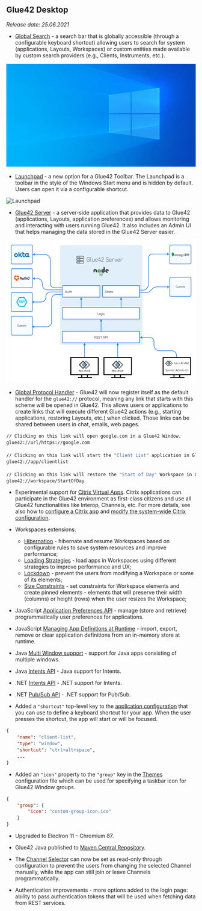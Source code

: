 ## Glue42 Desktop

*Release date: 25.06.2021*

<glue42 name="addClass" class="newFeatures" element="p" text="New Features">

- [Global Search](../../../glue42-concepts/global-search/index.html) - a search bar that is globally accessible (through a configurable keyboard shortcut) allowing users to search for system (applications, Layouts, Workspaces) or custom entities made available by custom search providers (e.g., Clients, Instruments, etc.).

![Global Search](../../../images/search/global-search-usage.gif)

- [Launchpad](../../../glue42-concepts/glue42-toolbar/index.html#launchpad) - a new option for a Glue42 Toolbar. The Launchpad is a toolbar in the style of the Windows Start menu and is hidden by default. Users can open it via a configurable shortcut.

![Launchpad](../../../images/toolbar/launchpad.gif)

- [Glue42 Server](../../../glue42-concepts/glue42-server/index.html) - a server-side application that provides data to Glue42 (applications, Layouts, application preferences) and allows monitoring and interacting with users running Glue42. It also includes an Admin UI that helps managing the data stored in the Glue42 Server easier.

![Glue42 Server](../../../images/server/server-architecture.png)

- [Global Protocol Handler](../../../glue42-concepts/glue42-platform-features/index.html#global_protocol_handler) - Glue42 will now register itself as the default handler for the `glue42://` protocol, meaning any link that starts with this scheme will be opened in Glue42. This allows users or applications to create links that will execute different Glue42 actions (e.g., starting applications, restoring Layouts, etc.) when clicked. Those links can be shared between users in chat, emails, web pages.

```cmd
// Clicking on this link will open google.com in a Glue42 Window.
glue42://url/https://google.com

// Clicking on this link will start the "Client List" application in Glue42.
glue42://app/clientlist

// Clicking on this link will restore the "Start of Day" Workspace in Glue42.
glue42://workspace/StartOfDay
```

- Experimental support for [Citrix Virtual Apps](../../../glue42-concepts/glue42-platform-features/index.html#citrix_applications). Citrix applications can participate in the Glue42 environment as first-class citizens and use all Glue42 functionalities like Interop, Channels, etc. For more details, see also how to [configure a Citrix app](../../../developers/configuration/application/index.html#application_configuration-citrix_app) and [modify the system-wide Citrix configuration](../../../developers/configuration/system/index.html#citrix_apps).

- Workspaces extensions:
    - [Hibernation](../../../glue42-concepts/windows/workspaces/overview/index.html#extending_workspaces-workspaces_app_configuration-hibernation) - hibernate and resume Workspaces based on configurable rules to save system resources and improve performance;
    - [Loading Strategies](../../../glue42-concepts/windows/workspaces/overview/index.html#extending_workspaces-workspaces_app_configuration-loading_strategies) - load apps in Workspaces using different strategies to improve performance and UX; 
    - [Lockdown](../../../glue42-concepts/windows/workspaces/javascript/index.html#workspace-lockdown) - prevent the users from modifying a Workspace or some of its elements;
    - [Size Constraints](../../../glue42-concepts/windows/workspaces/javascript/index.html#workspace-size_constraints) - set constraints for Workspace elements and create pinned elements - elements that will preserve their width (columns) or height (rows) when the user resizes the Workspace;

- JavaScript [Application Preferences API](../../../glue42-concepts/application-preferences/javascript/index.html) - manage (store and retrieve) programmatically user preferences for applications.

- JavaScript [Managing App Definitions at Runtime](../../../glue42-concepts/application-management/javascript/index.html#managing_application_definitions_at_runtime) - import, export, remove or clear application definitions from an in-memory store at runtime.

- Java [Multi Window support](../../../glue42-concepts/application-management/java/index.html#multi_window_apps) - support for Java apps consisting of multiple windows.

- Java [Intents API](../../../glue42-concepts/intents/java/index.html) - Java support for Intents.

- .NET [Intents API](../../../glue42-concepts/intents/net/index.html) - .NET support for Intents.

- .NET [Pub/Sub API](../../../glue42-concepts/data-sharing-between-apps/pub-sub/net/index.html) - .NET support for Pub/Sub.

- Added a `"shortcut"` top-level key to the [application configuration](../../../developers/configuration/application/index.html) that you can use to define a keyboard shortcut for your app. When the user presses the shortcut, the app will start or will be focused.

```json
{
    "name": "client-list",
    "type": "window",
    "shortcut": "ctrl+alt+space",
    ...
}
```

- Added an `"icon"` property to the `"group"` key in the [Themes](../../../developers/configuration/themes/index.html#theme_properties-window_groups) configuration file which can be used for specifying a taskbar icon for Glue42 Window groups.

```json
{
    "group": {
        "icon": "custom-group-icon.ico"
    }
}
```

<glue42 name="addClass" class="bugFixes" element="p" text="Improvements and Bug Fixes">

- Upgraded to Electron 11 – Chromium 87.

- Glue42 Java published to [Maven Central Repository](https://search.maven.org/search?q=g:com.glue42).

- The [Channel Selector](../../../glue42-concepts/data-sharing-between-apps/channels/javascript/index.html#adding_channels_to_your_app) can now be set as read-only through configuration to prevent the users from changing the selected Channel manually, while the app can still join or leave Channels programmatically.

- Authentication improvements - more options added to the login page: ability to pass authentication tokens that will be used when fetching data from REST services.